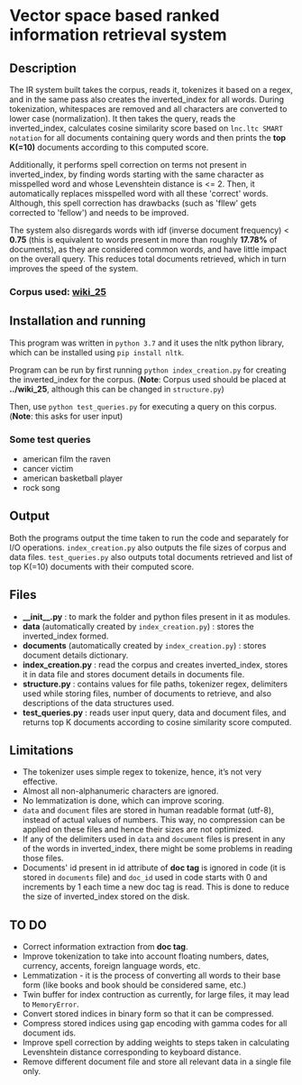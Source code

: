 # Vector space based ranked information retrieval system

## Description

The IR system built takes the corpus, reads it, tokenizes it based on a regex, and in the same pass also creates the inverted_index for all words. During tokenization, whitespaces are removed and all characters are converted to lower case (normalization). It then takes the query, reads the inverted_index, calculates cosine similarity score based on `lnc.ltc SMART notation` for all documents containing query words and then prints the **top K(=10)** documents according to this computed score.

Additionally, it performs spell correction on terms not present in inverted_index, by finding words starting with the same character as misspelled word and whose Levenshtein distance is <= 2. Then, it automatically replaces misspelled word with all these 'correct' words. Although, this spell correction has drawbacks (such as 'fllew' gets corrected to 'fellow') and needs to be improved.

The system also disregards words with idf (inverse document frequency) < **0.75** (this is equivalent to words present in more than roughly **17.78%** of documents), as they are considered common words, and have little impact on the overall query. This reduces total documents retrieved, which in turn improves the speed of the system.

### Corpus used: [wiki_25](https://drive.google.com/file/d/1-r5LtCQemtw1bGNqFq42gxuICz6FT8pz/view?usp=sharing)

## Installation and running

This program was written in `python 3.7` and it uses the nltk python library, which can be installed using `pip install nltk`.

Program can be run by first running `python index_creation.py` for creating the inverted_index for the corpus. (**Note**: Corpus used should be placed at **../wiki_25**, although this can be changed in `structure.py`)

Then, use `python test_queries.py` for executing a query on this corpus. (**Note**: this asks for user input)

### Some test queries

- american film the raven
- cancer victim
- american basketball player
- rock song

## Output

Both the programs output the time taken to run the code and separately for I/O operations.
`index_creation.py` also outputs the file sizes of corpus and data files.
`test_queries.py` also outputs total documents retrieved and list of top K(=10) documents with their computed score.

## Files

- **\_\_init\_\_.py** : to mark the folder and python files present in it as modules.
- **data** (automatically created by `index_creation.py`) : stores the inverted_index formed.
- **documents** (automatically created by `index_creation.py`) : stores document details dictionary.
- **index_creation.py** : read the corpus and creates inverted_index, stores it in data file and stores document details in documents file.
- **structure.py** : contains values for file paths, tokenizer regex, delimiters used while storing files, number of documents to retrieve, and also descriptions of the data structures used.
- **test_queries.py** : reads user input query, data and document files, and returns top K documents according to cosine similarity score computed.

## Limitations

- The tokenizer uses simple regex to tokenize, hence, it’s not very effective.
- Almost all non-alphanumeric characters are ignored.
- No lemmatization is done, which can improve scoring.
- `data` and `document` files are stored in human readable format (utf-8), instead of actual values of numbers. This way, no compression can be applied on these files and hence their sizes are not optimized.
- If any of the delimiters used in `data` and `document` files is present in any of the words in inverted_index, there might be some problems in reading those files.
- Documents' id present in id attribute of **doc tag** is ignored in code (it is stored in `documents` file) and `doc_id` used in code starts with 0 and increments by 1 each time a new doc tag is read. This is done to reduce the size of inverted_index stored on the disk.

## TO DO

- Correct information extraction from **doc tag**.
- Improve tokenization to take into account floating numbers, dates, currency, accents, foreign language words, etc.
- Lemmatization - it is the process of converting all words to their base form (like books and book should be considered same, etc.)
- Twin buffer for index contruction as currently, for large files, it may lead to `MemoryError`.
- Convert stored indices in binary form so that it can be compressed.
- Compress stored indices using gap encoding with gamma codes for all document ids.
- Improve spell correction by adding weights to steps taken in calculating Levenshtein distance corresponding to keyboard distance.
- Remove different document file and store all relevant data in a single file only.
